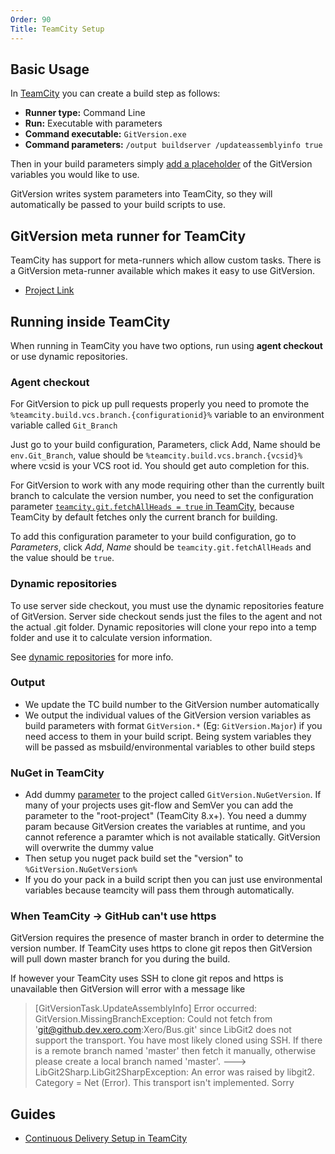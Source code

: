 ```yaml
---
Order: 90
Title: TeamCity Setup
---
```


## Basic Usage

In [TeamCity](https://www.jetbrains.com/teamcity/) you can create a build step
as follows:

* **Runner type:** Command Line
* **Run:** Executable with parameters
* **Command executable:**  `GitVersion.exe`
* **Command parameters:** `/output buildserver /updateassemblyinfo true`

Then in your build parameters simply [add a placeholder](#nuget-in-teamcity) of
the GitVersion variables you would like to use.

GitVersion writes system parameters into TeamCity, so they will automatically be
passed to your build scripts to use.

## GitVersion meta runner for TeamCity

TeamCity has support for meta-runners which allow custom tasks. There is a
GitVersion meta-runner available which makes it easy to use GitVersion.

 - [Project Link](https://github.com/JetBrains/meta-runner-power-pack/tree/master/gitversion)

## Running inside TeamCity

When running in TeamCity you have two options, run using **agent checkout** or
use dynamic repositories.

### Agent checkout

For GitVersion to pick up pull requests properly you need to promote the
`%teamcity.build.vcs.branch.{configurationid}%` variable to an environment
variable called `Git_Branch`

Just go to your build configuration, Parameters, click Add, Name should be
`env.Git_Branch`, value should be `%teamcity.build.vcs.branch.{vcsid}%` where
vcsid is your VCS root id. You should get auto completion for this.

For GitVersion to work with any mode requiring other than the currently built
branch to calculate the version number, you need to set the configuration
parameter [`teamcity.git.fetchAllHeads = true` in TeamCity](https://www.jetbrains.com/help/teamcity/git.html#Git-GeneralSettings),
because TeamCity by default fetches only the current branch for building.

To add this configuration parameter to your build configuration, go to
*Parameters*, click *Add*, *Name* should be `teamcity.git.fetchAllHeads` and the
value should be `true`.

### Dynamic repositories

To use server side checkout, you must use the dynamic repositories feature of
GitVersion. Server side checkout sends just the files to the agent and not the
actual .git folder. Dynamic repositories will clone your repo into a temp folder
and use it to calculate version information.

See [dynamic repositories](../../more-info/dynamic-repositories.md) for more info.

### Output

* We update the TC build number to the GitVersion number automatically
* We output the individual values of the GitVersion version variables as build
parameters with format `GitVersion.*` (Eg: `GitVersion.Major`) if you need
access to them in your build script. Being system variables they will be passed
as msbuild/environmental variables to other build steps

### NuGet in TeamCity

* Add dummy [parameter](http://confluence.jetbrains.com/display/TCD8/Configuring+Build+Parameters)
to the project called `GitVersion.NuGetVersion`. If many of your projects uses
git-flow and SemVer you can add the parameter to the "root-project"
(TeamCity 8.x+). You need a dummy param because GitVersion creates the variables
at runtime, and you cannot reference a paramter which is not available
statically. GitVersion will overwrite the dummy value
* Then setup you nuget pack build set the "version" to `%GitVersion.NuGetVersion%`
* If you do your pack in a build script then you can just use environmental
variables because teamcity will pass them through automatically.

### When TeamCity -> GitHub can't use https

GitVersion requires the presence of master branch in order to determine the
version number.  If TeamCity uses https to clone git repos then GitVersion will
pull down master branch for you during the build.

If however your TeamCity uses SSH to clone git repos and https is unavailable
then GitVersion will error with a message like

> [GitVersionTask.UpdateAssemblyInfo] Error occurred: GitVersion.MissingBranchException:
Could not fetch from 'git@github.dev.xero.com:Xero/Bus.git' since LibGit2 does
not support the transport. You have most likely cloned using SSH. If there is a
remote branch named 'master' then fetch it manually, otherwise please create a
local branch named 'master'. ---> LibGit2Sharp.LibGit2SharpException: An error
was raised by libgit2. Category = Net (Error). This transport isn't implemented.
Sorry

## Guides

 - [Continuous Delivery Setup in TeamCity](http://jake.ginnivan.net/blog/2014/07/09/my-typical-teamcity-build-setup)
